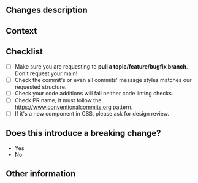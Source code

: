 ## Changes description
<!--- Describe your changes in details. -->

## Context
<!--- Why is this change required? What problem does it solve? -->
<!--- If it fixes an opened issue, please link to the issue here. -->

## Checklist

- [ ] Make sure you are requesting to **pull a topic/feature/bugfix branch**. Don't request your main!
- [ ] Check the commit's or even all commits' message styles matches our requested structure.
- [ ] Check your code additions will fail neither code linting checks.
- [ ] Check PR name, it must follow the https://www.conventionalcommits.org pattern.
- [ ] If it's a new component in CSS, please ask for design review.

## Does this introduce a breaking change?
<!-- If this introduces a breaking change, please describe the impact and migration path for existing applications below. -->

- Yes
- No

## Other information
<!-- Any other information that is important to this PR such as screenshots of how the component looks before and after the change. You can also remove this section. -->

